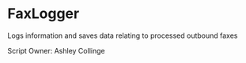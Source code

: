 # FaxLogger
Logs information and saves data relating to processed outbound faxes

Script Owner:   Ashley Collinge